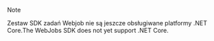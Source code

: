 >[!NOTE]
><span data-ttu-id="4cc10-101">Zestaw SDK zadań Webjob nie są jeszcze obsługiwane platformy .NET Core.</span><span class="sxs-lookup"><span data-stu-id="4cc10-101">The WebJobs SDK does not yet support .NET Core.</span></span>